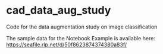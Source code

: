 # cad_data_aug_study
Code for the data augmentation study on image classification

The sample data for the Notebook Example is available here:
https://seafile.rlp.net/d/50f8623874374380a83f/
